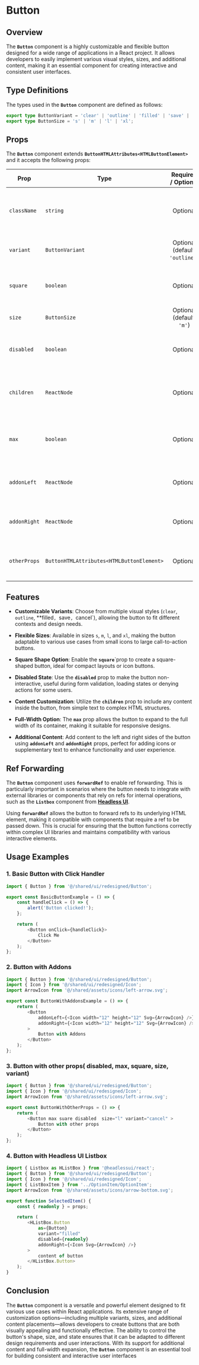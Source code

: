 # Button
## Overview
The **`Button`** component is a highly customizable and flexible button designed for a wide range of applications in a React project. It allows developers to easily implement various visual styles, sizes, and additional content, making it an essential component for creating interactive and consistent user interfaces.

## Type Definitions
The types used in the **`Button`** component are defined as follows:
```typescript
export type ButtonVariant = 'clear' | 'outline' | 'filled' | 'save' | 'cancel';
export type ButtonSize = 's' | 'm' | 'l' | 'xl';
```
## Props 
The **`Button`** component extends **`ButtonHTMLAttributes<HTMLButtonElement>`** and it  accepts the following props:

| Prop         | Type                                        |          Required / Optional          | Description                                                                 |
|--------------|---------------------------------------------|:-------------------------------------:|-----------------------------------------------------------------------------|
| `className`  | `string`                                    |               Optional                | Additional custom class names to style the button.                          |
| `variant`    | `ButtonVariant` | Optional <br/> (default: `'outline'`) | Determines the visual style of the button.                                  |
| `square`     | `boolean`                                   |               Optional                | If `true`, the button will have a square shape.                             |
| `size`       | `ButtonSize`                 |      Optional <br/> (default: `'m'`)       | Specifies the size of the button.                                           |
| `disabled`   | `boolean`                                   |               Optional                | If `true`, the button will be disabled and non-interactive.                 |
| `children`   | `ReactNode`                                 |               Optional                | The content to be displayed inside the button.                              |
| `max`        | `boolean`                                   |               Optional                | If `true`, the button will expand to take the full available width.         |
| `addonLeft`  | `ReactNode`                                 |               Optional                | Content to be placed on the left side of the button.                        |
| `addonRight` | `ReactNode`                                 |               Optional                | Content to be placed on the right side of the button.                       |
| `otherProps` | `ButtonHTMLAttributes<HTMLButtonElement>`   |               Optional                | Any additional button HTML attributes.                                      |

## Features
- **Customizable Variants**: Choose from multiple visual styles (`clear`, `outline`, **filled`, `save`, `cancel`), allowing the button to fit different contexts and design needs.

- **Flexible Sizes**: Available in sizes `s`, `m`, `l`, and `xl`, making the button adaptable to various use cases from small icons to large call-to-action buttons.

- **Square Shape Option**: Enable the **`square`**`prop to create a square-shaped button, ideal for compact layouts or icon buttons.

- **Disabled State**: Use the **`disabled`** prop to make the button non-interactive, useful during form validation, loading states or denying actions for some users.

- **Content Customization**: Utilize the **`children`** prop to include any content inside the button, from simple text to complex HTML structures.

- **Full-Width Option**: The **`max`** prop allows the button to expand to the full width of its container, making it suitable for responsive designs.

- **Additional Content**: Add content to the left and right sides of the button using **`addonLeft`** and **`addonRight`** props, perfect for adding icons or supplementary text to enhance functionality and user experience.
  
## Ref Forwarding
The **`Button`** component uses **`forwardRef`** to enable ref forwarding. This is particularly important in scenarios where the button needs to integrate with external libraries or components that rely on refs for internal operations, such as the **`Listbox`** component from **[Headless UI](https://headlessui.com/)**.

Using **`forwardRef`** allows the button to forward refs to its underlying HTML element, making it compatible with components that require a ref to be passed down. This is crucial for ensuring that the button functions correctly within complex UI libraries and maintains compatibility with various interactive elements.


## Usage Examples

### 1. Basic Button with Click Handler
```typescript jsx
import { Button } from '@/shared/ui/redesigned/Button';

export const BasicButtonExample = () => {
    const handleClick = () => {
        alert('Button clicked!');
    };

    return (
        <Button onClick={handleClick}>
            Click Me
        </Button>
    );
};
```

### 2. Button with Addons
```typescript jsx
import { Button } from '@/shared/ui/redesigned/Button';
import { Icon } from '@/shared/ui/redesigned/Icon';
import ArrowIcon from '@/shared/assets/icons/left-arrow.svg';

export const ButtonWithAddonsExample = () => {
    return (
        <Button
            addonLeft={<Icon width="12" height="12" Svg={ArrowIcon} />}
            addonRight={<Icon width="12" height="12" Svg={ArrowIcon} />}
        >
            Button with Addons
        </Button>
    );
};
```

### 3. Button with other props( disabled, max, square, size, variant)
```typescript jsx
import { Button } from '@/shared/ui/redesigned/Button';
import { Icon } from '@/shared/ui/redesigned/Icon';
import ArrowIcon from '@/shared/assets/icons/left-arrow.svg';

export const ButtonWithOtherProps = () => {
    return (
        <Button max suare disabled  size="l" variant="cancel" >
            Button with other props
        </Button>
    );
};
```

### 4. Button with Headless UI Listbox
```typescript jsx
import { Listbox as HListBox } from '@headlessui/react';
import { Button } from '@/shared/ui/redesigned/Button';
import { Icon } from '@/shared/ui/redesigned/Icon';
import { ListBoxItem } from '../OptionItem/OptionItem';
import ArrowIcon from '@/shared/assets/icons/arrow-bottom.svg';

export function SelectedItem() {
    const { readonly } = props;

    return (
        <HListBox.Button
            as={Button}
            variant="filled"
            disabled={readonly}
            addonRight={<Icon Svg={ArrowIcon} />}
        >
            content of button 
        </HListBox.Button>
    );
}
```

## Conclusion
The **`Button`** component is a versatile and powerful element designed to fit various use cases within React applications. Its extensive range of customization options—including multiple variants, sizes, and additional content placements—allows developers to create buttons that are both visually appealing and functionally effective. The ability to control the button's shape, size, and state ensures that it can be adapted to different design requirements and user interactions. With its support for additional content and full-width expansion, the **`Button`** component is an essential tool for building consistent and interactive user interfaces

